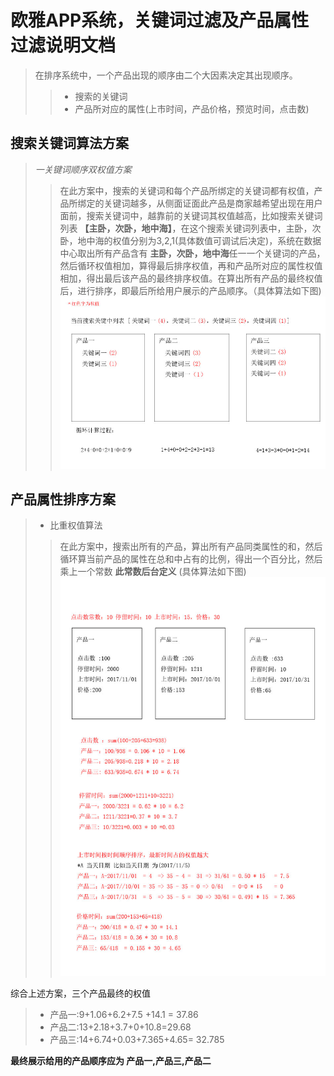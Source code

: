 # 欧雅APP系统，关键词过滤及产品属性过滤说明文档
> 在排序系统中，一个产品出现的顺序由二个大因素决定其出现顺序。
> >* 搜索的关键词 
> >* 产品所对应的属性(上市时间，产品价格，预览时间，点击数) 
> 
## 搜索关键词算法方案
>*一关键词顺序双权值方案*
>> 在此方案中，搜索的关键词和每个产品所绑定的关键词都有权值，产品所绑定的关键词越多，从侧面证面此产品是商家越希望出现在用户面前，搜索关键词中，越靠前的关键词其权值越高，比如搜索关键词列表 **【主卧，次卧，地中海】**，在这个搜索关键词列表中，主卧，次卧，地中海的权值分别为3,2,1(具体数值可调试后决定)，系统在数据中心取出所有产品含有 **主卧，次卧，地中海**任一一个关键词的产品，然后循环权值相加，算得最后排序权值，再和产品所对应的属性权值相加，得出最后该产品的最终排序权值。在算出所有产品的最终权值后，进行排序，即最后所给用户展示的产品顺序。（具体算法如下图)
>>![](https://github.com/zhengqiangzi/oydoc/blob/master/math.jpg)


## 产品属性排序方案
>* 比重权值算法
>>在此方案中，搜索出所有的产品，算出所有产品同类属性的和，然后循环算当前产品的属性在总和中占有的比例，得出一个百分比，然后乘上一个常数 **此常数后台定义** (具体算法如下图) 
>>![](https://github.com/zhengqiangzi/oydoc/blob/master/math2.jpg)

综合上述方案，三个产品最终的权值
>* 产品一:9+1.06+6.2+7.5 +14.1 = 37.86
>* 产品二:13+2.18+3.7+0+10.8=29.68
>* 产品三:14+6.74+0.03+7.365+4.65= 32.785 

**最终展示给用的产品顺序应为 产品一,产品三,产品二**

